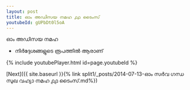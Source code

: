 ```yaml
---
layout: post
title: ഓം അഡിസയ നമഹ ൧൧ ടൈംസ്
youtubeId: gUPbDt0l5oA
---
```

 
 
 ഓം അഡിസയ നമഹ 
 
 -  നിർദ്ദേശങ്ങളുടെ രൂപത്തിൽ ആരാണ് 
 
  
 
  
 
 
 
 
 
 


{% include youtubePlayer.html id=page.youtubeId %}
 
[Next]({{ site.baseurl }}{% link  split1/_posts/2014-07-13-ഓം സർവ ഗന്ധ സുഖ വഹ്യാ നമഹ ൧൧ ടൈംസ്.md%})
 
